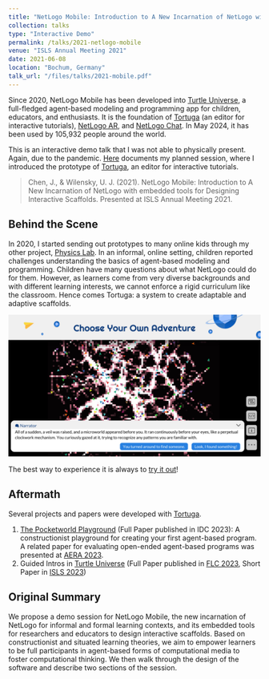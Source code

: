```yaml
---
title: "NetLogo Mobile: Introduction to A New Incarnation of NetLogo with embedded tools for Designing Interactive Scaffolds"
collection: talks
type: "Interactive Demo"
permalink: /talks/2021-netlogo-mobile
venue: "ISLS Annual Meeting 2021"
date: 2021-06-08
location: "Bochum, Germany"
talk_url: "/files/talks/2021-mobile.pdf"
---
```

Since 2020, NetLogo Mobile has been developed into [Turtle Universe](/portfolio/turtle-universe/), a full-fledged agent-based modeling and programming app for children, educators, and enthusiasts. It is the foundation of [Tortuga](/portfolio/tortuga/) (an editor for interactive tutorials), [NetLogo AR](/portfolio/netlogo-ar/), and [NetLogo Chat](/portfolio/netlogo-chat). In May 2024, it has been used by 105,932 people around the world.

This is an interactive demo talk that I was not able to physically present. Again, due to the pandemic. [Here](/files/talks/2021-mobile.pdf) documents my planned session, where I introduced the prototype of [Tortuga](/portfolio/tortuga/), an editor for interactive tutorials.

> Chen, J., & Wilensky, U. J. (2021). NetLogo Mobile: Introduction to A New Incarnation of NetLogo with embedded tools for Designing Interactive Scaffolds. Presented at ISLS Annual Meeting 2021.

## Behind the Scene
In 2020, I started sending out prototypes to many online kids through my other project, [Physics Lab](/portfolio/physics-lab/). In an informal, online setting, children reported challenges understanding the basics of agent-based modeling and programming. Children have many questions about what NetLogo could do for them. However, as learners come from very diverse backgrounds and with different learning interests, we cannot enforce a rigid curriculum like the classroom. Hence comes Tortuga: a system to create adaptable and adaptive scaffolds. 

![A screenshot of the Pocketworld Playground, an interactive tutorial created with Tortuga on Turtle Universe.](/images/turtle-universe/screenshot-4.jpg)

The best way to experience it is always to [try it out](https://turtlesim.com/products/turtle-universe/)!

## Aftermath
Several projects and papers were developed with [Tortuga](/portfolio/tortuga/).
1. [The Pocketworld Playground](/publications/2023-pocketworld/) (Full Paper published in IDC 2023): A constructionist playground for creating your first agent-based program. A related paper for evaluating open-ended agent-based programs was presented at [AERA 2023](/talks/2023-measurement/).
2. Guided Intros in [Turtle Universe](/portfolio/turtle-universe/) (Full Paper published in [FLC 2023](/publications/2023-flc/), Short Paper in [ISLS 2023](/publications/2023-tortuga/))

## Original Summary
We propose a demo session for NetLogo Mobile, the new incarnation of NetLogo for informal and formal learning contexts, and its embedded tools for researchers and educators to design interactive scaffolds. Based on constructionist and situated learning theories, we aim to empower learners to be full participants in agent-based forms of computational media to foster computational thinking. We then walk through the design of the software and describe two sections of the session.  